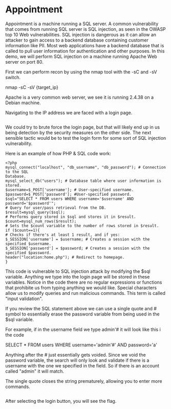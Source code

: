 # Appointment

Appointment is a machine running a SQL server. A common vulnerability that comes from running SQL server is SQL injection, as seen in the OWASP top 10 Web vulnerabilities. SQL injection is dangerous as it can allow an attacker to gain access to a backend database containing customer information like PII. Most web applications have a backend database that is called to pull user information for authentication and other purposes. In this demo, we will perform SQL injection on a machine running Apache Web server on port 80.



First we can perform recon by using the nmap tool with the -sC and -sV switch.

nmap -sC -sV {target\_ip}

Apache is a very common web server, we see it is running 2.4.38 on a Debian machine.

Navigating to the IP address we are faced with a login page.

<figure><img src="../../../.gitbook/assets/image (11).png" alt=""><figcaption></figcaption></figure>

We could try to brute force the login page, but that will likely end up in us being detection by the security measures on the other side. The next sensible tactic would be to test the login form for some sort of SQL injection vulnerability.&#x20;

Here is an example of how PHP & SQL code work:

```
<?php
mysql_connect("localhost", "db_username", "db_password"); # Connection to the SQL
Database.
mysql_select_db("users"); # Database table where user information is stored.
$username=$_POST['username']; # User-specified username.
$password=$_POST['password']; #User-specified password.
$sql="SELECT * FROM users WHERE username='$username' AND password='$password'";
# Query for user/pass retrieval from the DB.
$result=mysql_query($sql);
# Performs query stored in $sql and stores it in $result.
$count=mysql_num_rows($result);
# Sets the $count variable to the number of rows stored in $result.
if ($count==1){
# Checks if there's at least 1 result, and if yes:
$_SESSION['username'] = $username; # Creates a session with the specified $username.
$_SESSION['password'] = $password; # Creates a session with the specified $password.
header("location:home.php"); # Redirect to homepage.
}
```

This code is vulnerable to SQL injection attack by modifying the $sql variable. Anything we type into the login page will be stored in these variables. Notice in the code there are no regular expressions or functions that prohibite us from typing anything we would like. Special characters allow us to modify queries and run malicious commands. This term is called "input validation".



If you review the SQL statement above we can use a single quote and # symbol to essentially erase the password variable from being used in the $sql variable.&#x20;



For example, if in the username field we type admin'# it will look like this i the code

SELECT \* FROM users WHERE username='admin'#'  AND password='a'

Anything after the # just essentially gets voided. Since we void the password variable, the search will only look and validate if there is a username with the one we specified in the field. So if there is an account called "admin" it will match.&#x20;



The single quote closes the string prematurely, allowing you to enter more commands.&#x20;

<figure><img src="../../../.gitbook/assets/image (12).png" alt=""><figcaption></figcaption></figure>

After selecting the login button, you will see the flag.&#x20;

<figure><img src="../../../.gitbook/assets/image (13).png" alt=""><figcaption></figcaption></figure>
